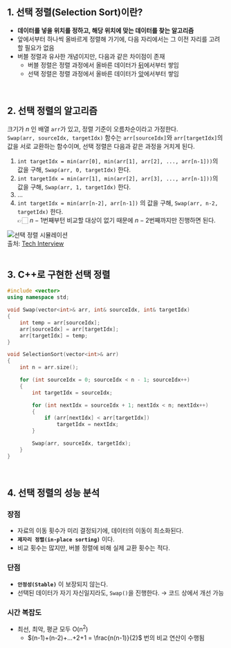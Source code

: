 ## 1. 선택 정렬(Selection Sort)이란?
- **데이터를 넣을 위치를 정하고, 해당 위치에 맞는 데이터를 찾는 알고리즘**
- 앞에서부터 하나씩 올바르게 정렬해 가기에, 다음 자리에서는 그 이전 자리를 고려할 필요가 없음
- 버블 정렬과 유사한 개념이지만, 다음과 같은 차이점이 존재
    - 버블 정렬은 정렬 과정에서 올바른 데이터가 <u>뒤</u>에서부터 쌓임
    - 선택 정렬은 정렬 과정에서 올바른 데이터가 <u>앞</u>에서부터 쌓임  
<br>

## 2. 선택 정렬의 알고리즘

크기가 $n$ 인 배열 `arr`가 있고, 정렬 기준이 오름차순이라고 가정한다.  
`Swap(arr, sourceIdx, targetIdx)` 함수는 `arr[sourceIdx]`와 `arr[targetIdx]`의 값을 서로 교환하는 함수이며, 선택 정렬은 다음과 같은 과정을 거치게 된다.  

1. `int targetIdx = min(arr[0], min(arr[1], arr[2], ..., arr[n-1]))`의 값을 구해, `Swap(arr, 0, targetIdx)` 한다.  
2. `int targetIdx = min(arr[1], min(arr[2], arr[3], ..., arr[n-1]))`의 값을 구해, `Swap(arr, 1, targetIdx)` 한다.  
3. ...  
4. `int targetIdx = min(arr[n-2], arr[n-1])` 의 값을 구해, `Swap(arr, n-2, targetIdx)` 한다.  
	👉🏻 $n-1$번째부턴 비교할 대상이 없기 때문에 $n-2$번째까지만 진행하면 된다.  

![선택 정렬 시뮬레이션](https://github.com/GimunLee/tech-refrigerator/raw/master/Algorithm/resources/selection-sort-001.gif)  
출처: [Tech Interview](https://gyoogle.dev/blog/algorithm/Selection%20Sort.html)  
<br>

## 3. C++로 구현한 선택 정렬

```cpp
#include <vector>
using namespace std;

void Swap(vector<int>& arr, int& sourceIdx, int& targetIdx)
{
    int temp = arr[sourceIdx];
    arr[sourceIdx] = arr[targetIdx];
    arr[targetIdx] = temp;
}

void SelectionSort(vector<int>& arr)
{
    int n = arr.size();

    for (int sourceIdx = 0; sourceIdx < n - 1; sourceIdx++)
    {
        int targetIdx = sourceIdx;

        for (int nextIdx = sourceIdx + 1; nextIdx < n; nextIdx++)
        {
            if (arr[nextIdx] < arr[targetIdx])
                targetIdx = nextIdx;
        }

        Swap(arr, sourceIdx, targetIdx);
    }
}
```  
<br>

## 4. 선택 정렬의 성능 분석
### 장점
- 자료의 이동 횟수가 미리 결정되기에, 데이터의 이동이 최소화된다.
- **`제자리 정렬(in-place sorting)`** 이다.
- 비교 횟수는 많지만, 버블 정렬에 비해 실제 교환 횟수는 적다. 

### 단점
- **`안정성(Stable)`** 이 보장되지 않는다.  
- 선택된 데이터가 자기 자신일지라도, `Swap()`을 진행한다. → 코드 상에서 개선 가능

### 시간 복잡도
- 최선, 최악, 평균 모두 $\mathrm{O(n^2)}$
    - $(n-1)+(n-2)+...+2+1 = \frac{n(n-1)}{2}$ 번의 비교 연산이 수행됨
